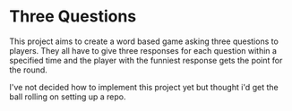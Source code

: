 ---
---
# Three Questions

This project aims to create a word based game asking three questions to players. They all have to give three responses for each question within a specified time and the player with the funniest response gets the point for the round.


I've not decided how to implement this project yet but thought i'd get the ball rolling on setting up a repo.
